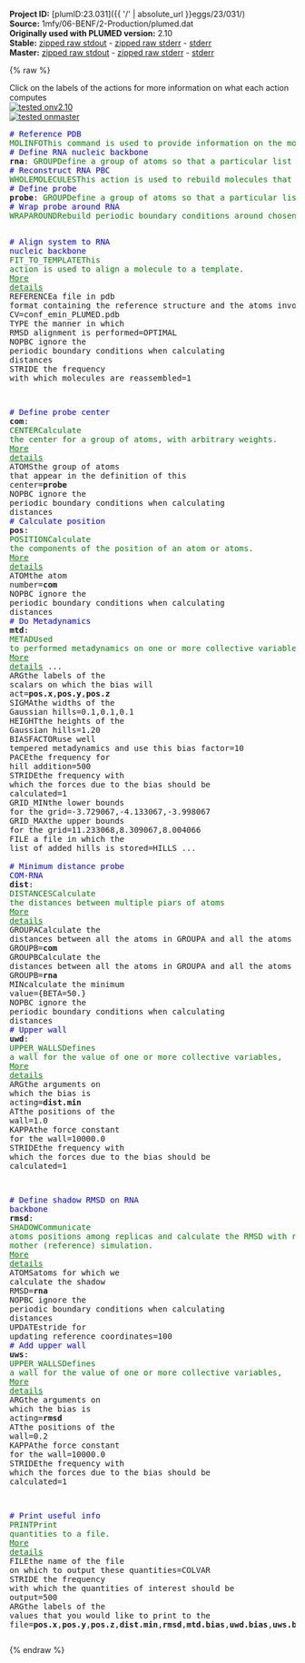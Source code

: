 **Project ID:** [plumID:23.031]({{ '/' | absolute_url }}eggs/23/031/)  
**Source:** 1mfy/06-BENF/2-Production/plumed.dat  
**Originally used with PLUMED version:** 2.10  
**Stable:** [zipped raw stdout](plumed.dat.plumed.stdout.txt.zip) - [zipped raw stderr](plumed.dat.plumed.stderr.txt.zip) - [stderr](plumed.dat.plumed.stderr)  
**Master:** [zipped raw stdout](plumed.dat.plumed_master.stdout.txt.zip) - [zipped raw stderr](plumed.dat.plumed_master.stderr.txt.zip) - [stderr](plumed.dat.plumed_master.stderr)  

{% raw %}
<div class="plumedpreheader">
<div class="headerInfo" id="value_details_data/1mfy/06-BENF/2-Production/plumed.dat"> Click on the labels of the actions for more information on what each action computes </div>
<div class="containerBadge">
<div class="headerBadge"><a href="plumed.dat.plumed.stderr"><img src="https://img.shields.io/badge/v2.10-passing-green.svg" alt="tested onv2.10" /></a></div>
<div class="headerBadge"><a href="plumed.dat.plumed_master.stderr"><img src="https://img.shields.io/badge/master-passing-green.svg" alt="tested onmaster" /></a></div>
</div>
</div>
<pre class="plumedlisting">
<span style="color:blue" class="comment"># Reference PDB</span>
<span class="plumedtooltip" style="color:green">MOLINFO<span class="right">This command is used to provide information on the molecules that are present in your system. <a href="https://www.plumed.org/doc-master/user-doc/html/MOLINFO" style="color:green">More details</a><i></i></span></span> <span class="plumedtooltip">STRUCTURE<span class="right">a file in pdb format containing a reference structure<i></i></span></span>=conf_emin_PLUMED.pdb <span class="plumedtooltip">WHOLE<span class="right"> The reference structure is whole, i<i></i></span></span>
<span style="color:blue" class="comment"># Define RNA nucleic backbone</span>
<span style="display:none;" id="data/1mfy/06-BENF/2-Production/plumed.dat">The MOLINFO action with label <b></b> calculates something</span><b name="data/1mfy/06-BENF/2-Production/plumed.datrna" onclick='showPath("data/1mfy/06-BENF/2-Production/plumed.dat","data/1mfy/06-BENF/2-Production/plumed.datrna","data/1mfy/06-BENF/2-Production/plumed.datrna","brown")'>rna</b>: <span class="plumedtooltip" style="color:green">GROUP<span class="right">Define a group of atoms so that a particular list of atoms can be referenced with a single label in definitions of CVs or virtual atoms. <a href="https://www.plumed.org/doc-master/user-doc/html/GROUP" style="color:green">More details</a><i></i></span></span> <span class="plumedtooltip">ATOMS<span class="right">the numerical indexes for the set of atoms in the group<i></i></span></span>=1,2,5,6,32,35,36,39,40,66,69,70,73,74,96,99,100,103,104,129,132,133,136,137,163,166,167,170,171,196,199,200,203,204,229,232,233,236,237,262,265,266,269,270,293,296,297,300,301,326,329,330,333,334,359,362,363,366,367,393,396,397,400,401,427,430,431,434,435,458,461,462,465,466,488,491,492,495,496,518,521,522,525,526,549,552,553,556,557,583,586,587,590,591,617,620,621,624,625,648,651,652,655,656,679,682,683,686,687,709,712,713,716,717,743,746,747,750,751,774,777,778,781,782,804,807,808,811,812,834,837,838,841,842,864,867,868,871,872,895,898,899,902,903,929,932,933,936,937,960,963,964,967,968
<span style="color:blue" class="comment"># Reconstruct RNA PBC</span>
<span style="display:none;" id="data/1mfy/06-BENF/2-Production/plumed.datrna">The GROUP action with label <b>rna</b> calculates something</span><span class="plumedtooltip" style="color:green">WHOLEMOLECULES<span class="right">This action is used to rebuild molecules that can become split by the periodic boundary conditions. <a href="https://www.plumed.org/doc-master/user-doc/html/WHOLEMOLECULES" style="color:green">More details</a><i></i></span></span> <span class="plumedtooltip">ENTITY0<span class="right">the atoms that make up a molecule that you wish to align<i></i></span></span>=<b name="data/1mfy/06-BENF/2-Production/plumed.datrna">rna</b> <span class="plumedtooltip">EMST<span class="right"> only for backward compatibility, as of PLUMED 2<i></i></span></span> <span class="plumedtooltip">STRIDE<span class="right"> the frequency with which molecules are reassembled<i></i></span></span>=1
<span style="color:blue" class="comment"># Define probe</span>
<b name="data/1mfy/06-BENF/2-Production/plumed.datprobe" onclick='showPath("data/1mfy/06-BENF/2-Production/plumed.dat","data/1mfy/06-BENF/2-Production/plumed.datprobe","data/1mfy/06-BENF/2-Production/plumed.datprobe","brown")'>probe</b>: <span class="plumedtooltip" style="color:green">GROUP<span class="right">Define a group of atoms so that a particular list of atoms can be referenced with a single label in definitions of CVs or virtual atoms. <a href="https://www.plumed.org/doc-master/user-doc/html/GROUP" style="color:green">More details</a><i></i></span></span> <span class="plumedtooltip">ATOMS<span class="right">the numerical indexes for the set of atoms in the group<i></i></span></span>=991,992,993,994,995,996,997,998,999,1000,1001,1002,1003,1004,1005,1006,1007,1008,1009,1010
<span style="color:blue" class="comment"># Wrap probe around RNA</span>
<span style="display:none;" id="data/1mfy/06-BENF/2-Production/plumed.datprobe">The GROUP action with label <b>probe</b> calculates something</span><span class="plumedtooltip" style="color:green">WRAPAROUND<span class="right">Rebuild periodic boundary conditions around chosen atoms. <a href="https://www.plumed.org/doc-master/user-doc/html/WRAPAROUND" style="color:green">More details</a><i></i></span></span> <span class="plumedtooltip">ATOMS<span class="right">wrapped atoms<i></i></span></span>=<b name="data/1mfy/06-BENF/2-Production/plumed.datprobe">probe</b> <span class="plumedtooltip">AROUND<span class="right">reference atoms<i></i></span></span>=<b name="data/1mfy/06-BENF/2-Production/plumed.datrna">rna</b> <span class="plumedtooltip">GROUPBY<span class="right"> group atoms so as not to break molecules<i></i></span></span>=20 <span class="plumedtooltip">STRIDE<span class="right"> the frequency with which molecules are reassembled<i></i></span></span>=1

<span style="color:blue" class="comment"># Align system to RNA nucleic backbone</span>
<span class="plumedtooltip" style="color:green">FIT_TO_TEMPLATE<span class="right">This action is used to align a molecule to a template. <a href="https://www.plumed.org/doc-master/user-doc/html/FIT_TO_TEMPLATE" style="color:green">More details</a><i></i></span></span> <span class="plumedtooltip">REFERENCE<span class="right">a file in pdb format containing the reference structure and the atoms involved in the CV<i></i></span></span>=conf_emin_PLUMED.pdb <span class="plumedtooltip">TYPE<span class="right"> the manner in which RMSD alignment is performed<i></i></span></span>=OPTIMAL <span class="plumedtooltip">NOPBC<span class="right"> ignore the periodic boundary conditions when calculating distances<i></i></span></span> <span class="plumedtooltip">STRIDE<span class="right"> the frequency with which molecules are reassembled<i></i></span></span>=1

<span style="color:blue" class="comment"># Define probe center</span>
<b name="data/1mfy/06-BENF/2-Production/plumed.datcom" onclick='showPath("data/1mfy/06-BENF/2-Production/plumed.dat","data/1mfy/06-BENF/2-Production/plumed.datcom","data/1mfy/06-BENF/2-Production/plumed.datcom","brown")'>com</b>: <span class="plumedtooltip" style="color:green">CENTER<span class="right">Calculate the center for a group of atoms, with arbitrary weights. <a href="https://www.plumed.org/doc-master/user-doc/html/CENTER" style="color:green">More details</a><i></i></span></span> <span class="plumedtooltip">ATOMS<span class="right">the group of atoms that appear in the definition of this center<i></i></span></span>=<b name="data/1mfy/06-BENF/2-Production/plumed.datprobe">probe</b> <span class="plumedtooltip">NOPBC<span class="right"> ignore the periodic boundary conditions when calculating distances<i></i></span></span>
<span style="color:blue" class="comment"># Calculate position</span>
<span style="display:none;" id="data/1mfy/06-BENF/2-Production/plumed.datcom">The CENTER action with label <b>com</b> calculates the following quantities:<table  align="center" frame="void" width="95%" cellpadding="5%"><tr><td width="5%"><b> Quantity </b>  </td><td><b> Description </b> </td></tr><tr><td width="5%">com.value</td><td>the position of the center of mass</td></tr></table></span><b name="data/1mfy/06-BENF/2-Production/plumed.datpos" onclick='showPath("data/1mfy/06-BENF/2-Production/plumed.dat","data/1mfy/06-BENF/2-Production/plumed.datpos","data/1mfy/06-BENF/2-Production/plumed.datpos","brown")'>pos</b>: <span class="plumedtooltip" style="color:green">POSITION<span class="right">Calculate the components of the position of an atom or atoms. <a href="https://www.plumed.org/doc-master/user-doc/html/POSITION" style="color:green">More details</a><i></i></span></span> <span class="plumedtooltip">ATOM<span class="right">the atom number<i></i></span></span>=<b name="data/1mfy/06-BENF/2-Production/plumed.datcom">com</b> <span class="plumedtooltip">NOPBC<span class="right"> ignore the periodic boundary conditions when calculating distances<i></i></span></span>
<span style="color:blue" class="comment"># Do Metadynamics</span>
<span style="display:none;" id="data/1mfy/06-BENF/2-Production/plumed.datpos">The POSITION action with label <b>pos</b> calculates the following quantities:<table  align="center" frame="void" width="95%" cellpadding="5%"><tr><td width="5%"><b> Quantity </b>  </td><td><b> Description </b> </td></tr><tr><td width="5%">pos.x</td><td>the x-component of the atom position</td></tr><tr><td width="5%">pos.y</td><td>the y-component of the atom position</td></tr><tr><td width="5%">pos.z</td><td>the z-component of the atom position</td></tr></table></span><b name="data/1mfy/06-BENF/2-Production/plumed.datmtd" onclick='showPath("data/1mfy/06-BENF/2-Production/plumed.dat","data/1mfy/06-BENF/2-Production/plumed.datmtd","data/1mfy/06-BENF/2-Production/plumed.datmtd","brown")'>mtd</b>: <span class="plumedtooltip" style="color:green">METAD<span class="right">Used to performed metadynamics on one or more collective variables. <a href="https://www.plumed.org/doc-master/user-doc/html/METAD" style="color:green">More details</a><i></i></span></span> ...
<span class="plumedtooltip">ARG<span class="right">the labels of the scalars on which the bias will act<i></i></span></span>=<b name="data/1mfy/06-BENF/2-Production/plumed.datpos">pos.x</b>,<b name="data/1mfy/06-BENF/2-Production/plumed.datpos">pos.y</b>,<b name="data/1mfy/06-BENF/2-Production/plumed.datpos">pos.z</b> <span class="plumedtooltip">SIGMA<span class="right">the widths of the Gaussian hills<i></i></span></span>=0.1,0.1,0.1 <span class="plumedtooltip">HEIGHT<span class="right">the heights of the Gaussian hills<i></i></span></span>=1.20 <span class="plumedtooltip">BIASFACTOR<span class="right">use well tempered metadynamics and use this bias factor<i></i></span></span>=10 <span class="plumedtooltip">PACE<span class="right">the frequency for hill addition<i></i></span></span>=500 <span class="plumedtooltip">STRIDE<span class="right">the frequency with which the forces due to the bias should be calculated<i></i></span></span>=1
<span class="plumedtooltip">GRID_MIN<span class="right">the lower bounds for the grid<i></i></span></span>=-3.729067,-4.133067,-3.998067 <span class="plumedtooltip">GRID_MAX<span class="right">the upper bounds for the grid<i></i></span></span>=11.233068,8.309067,8.004066 <span class="plumedtooltip">FILE<span class="right"> a file in which the list of added hills is stored<i></i></span></span>=HILLS
...
<br/><span style="color:blue" class="comment"># Minimum distance probe COM-RNA</span>
<span style="display:none;" id="data/1mfy/06-BENF/2-Production/plumed.datmtd">The METAD action with label <b>mtd</b> calculates the following quantities:<table  align="center" frame="void" width="95%" cellpadding="5%"><tr><td width="5%"><b> Quantity </b>  </td><td><b> Description </b> </td></tr><tr><td width="5%">mtd.bias</td><td>the instantaneous value of the bias potential</td></tr></table></span><b name="data/1mfy/06-BENF/2-Production/plumed.datdist" onclick='showPath("data/1mfy/06-BENF/2-Production/plumed.dat","data/1mfy/06-BENF/2-Production/plumed.datdist","data/1mfy/06-BENF/2-Production/plumed.datdist","brown")'>dist</b>: <span class="plumedtooltip" style="color:green">DISTANCES<span class="right">Calculate the distances between multiple piars of atoms <a href="https://www.plumed.org/doc-master/user-doc/html/DISTANCES" style="color:green">More details</a><i></i></span></span> <span class="plumedtooltip">GROUPA<span class="right">Calculate the distances between all the atoms in GROUPA and all the atoms in GROUPB<i></i></span></span>=<b name="data/1mfy/06-BENF/2-Production/plumed.datcom">com</b> <span class="plumedtooltip">GROUPB<span class="right">Calculate the distances between all the atoms in GROUPA and all the atoms in GROUPB<i></i></span></span>=<b name="data/1mfy/06-BENF/2-Production/plumed.datrna">rna</b> <span class="plumedtooltip">MIN<span class="right">calculate the minimum value<i></i></span></span>={BETA=50.} <span class="plumedtooltip">NOPBC<span class="right"> ignore the periodic boundary conditions when calculating distances<i></i></span></span>
<span style="color:blue" class="comment"># Upper wall</span>
<span style="display:none;" id="data/1mfy/06-BENF/2-Production/plumed.datdist">The DISTANCES action with label <b>dist</b> calculates the following quantities:<table  align="center" frame="void" width="95%" cellpadding="5%"><tr><td width="5%"><b> Quantity </b>  </td><td><b> Description </b> </td></tr><tr><td width="5%">dist.min</td><td>the minimum colvar</td></tr><tr><td width="5%">dist.value</td><td>the DISTANCES between the each pair of atoms that were specified</td></tr></table></span><b name="data/1mfy/06-BENF/2-Production/plumed.datuwd" onclick='showPath("data/1mfy/06-BENF/2-Production/plumed.dat","data/1mfy/06-BENF/2-Production/plumed.datuwd","data/1mfy/06-BENF/2-Production/plumed.datuwd","brown")'>uwd</b>: <span class="plumedtooltip" style="color:green">UPPER_WALLS<span class="right">Defines a wall for the value of one or more collective variables, <a href="https://www.plumed.org/doc-master/user-doc/html/UPPER_WALLS" style="color:green">More details</a><i></i></span></span> <span class="plumedtooltip">ARG<span class="right">the arguments on which the bias is acting<i></i></span></span>=<b name="data/1mfy/06-BENF/2-Production/plumed.datdist">dist.min</b> <span class="plumedtooltip">AT<span class="right">the positions of the wall<i></i></span></span>=1.0 <span class="plumedtooltip">KAPPA<span class="right">the force constant for the wall<i></i></span></span>=10000.0 <span class="plumedtooltip">STRIDE<span class="right">the frequency with which the forces due to the bias should be calculated<i></i></span></span>=1

<span style="color:blue" class="comment"># Define shadow RMSD on RNA backbone</span>
<span style="display:none;" id="data/1mfy/06-BENF/2-Production/plumed.datuwd">The UPPER_WALLS action with label <b>uwd</b> calculates the following quantities:<table  align="center" frame="void" width="95%" cellpadding="5%"><tr><td width="5%"><b> Quantity </b>  </td><td><b> Description </b> </td></tr><tr><td width="5%">uwd.bias</td><td>the instantaneous value of the bias potential</td></tr><tr><td width="5%">uwd.force2</td><td>the instantaneous value of the squared force due to this bias potential</td></tr></table></span><b name="data/1mfy/06-BENF/2-Production/plumed.datrmsd" onclick='showPath("data/1mfy/06-BENF/2-Production/plumed.dat","data/1mfy/06-BENF/2-Production/plumed.datrmsd","data/1mfy/06-BENF/2-Production/plumed.datrmsd","brown")'>rmsd</b>: <span class="plumedtooltip" style="color:green">SHADOW<span class="right">Communicate atoms positions among replicas and calculate the RMSD with respect to a mother (reference) simulation. <a href="https://www.plumed.org/doc-master/user-doc/html/SHADOW" style="color:green">More details</a><i></i></span></span> <span class="plumedtooltip">ATOMS<span class="right">atoms for which we calculate the shadow RMSD<i></i></span></span>=<b name="data/1mfy/06-BENF/2-Production/plumed.datrna">rna</b> <span class="plumedtooltip">NOPBC<span class="right"> ignore the periodic boundary conditions when calculating distances<i></i></span></span> <span class="plumedtooltip">UPDATE<span class="right">stride for updating reference coordinates<i></i></span></span>=100
<span style="color:blue" class="comment"># Add upper wall</span>
<span style="display:none;" id="data/1mfy/06-BENF/2-Production/plumed.datrmsd">The SHADOW action with label <b>rmsd</b> calculates the following quantities:<table  align="center" frame="void" width="95%" cellpadding="5%"><tr><td width="5%"><b> Quantity </b>  </td><td><b> Description </b> </td></tr><tr><td width="5%">rmsd.value</td><td>the value of the shadow RMSD</td></tr></table></span><b name="data/1mfy/06-BENF/2-Production/plumed.datuws" onclick='showPath("data/1mfy/06-BENF/2-Production/plumed.dat","data/1mfy/06-BENF/2-Production/plumed.datuws","data/1mfy/06-BENF/2-Production/plumed.datuws","brown")'>uws</b>: <span class="plumedtooltip" style="color:green">UPPER_WALLS<span class="right">Defines a wall for the value of one or more collective variables, <a href="https://www.plumed.org/doc-master/user-doc/html/UPPER_WALLS" style="color:green">More details</a><i></i></span></span> <span class="plumedtooltip">ARG<span class="right">the arguments on which the bias is acting<i></i></span></span>=<b name="data/1mfy/06-BENF/2-Production/plumed.datrmsd">rmsd</b> <span class="plumedtooltip">AT<span class="right">the positions of the wall<i></i></span></span>=0.2 <span class="plumedtooltip">KAPPA<span class="right">the force constant for the wall<i></i></span></span>=10000.0 <span class="plumedtooltip">STRIDE<span class="right">the frequency with which the forces due to the bias should be calculated<i></i></span></span>=1

<span style="color:blue" class="comment"># Print useful info</span>
<span style="display:none;" id="data/1mfy/06-BENF/2-Production/plumed.datuws">The UPPER_WALLS action with label <b>uws</b> calculates the following quantities:<table  align="center" frame="void" width="95%" cellpadding="5%"><tr><td width="5%"><b> Quantity </b>  </td><td><b> Description </b> </td></tr><tr><td width="5%">uws.bias</td><td>the instantaneous value of the bias potential</td></tr><tr><td width="5%">uws.force2</td><td>the instantaneous value of the squared force due to this bias potential</td></tr></table></span><span class="plumedtooltip" style="color:green">PRINT<span class="right">Print quantities to a file. <a href="https://www.plumed.org/doc-master/user-doc/html/PRINT" style="color:green">More details</a><i></i></span></span> <span class="plumedtooltip">FILE<span class="right">the name of the file on which to output these quantities<i></i></span></span>=COLVAR <span class="plumedtooltip">STRIDE<span class="right"> the frequency with which the quantities of interest should be output<i></i></span></span>=500 <span class="plumedtooltip">ARG<span class="right">the labels of the values that you would like to print to the file<i></i></span></span>=<b name="data/1mfy/06-BENF/2-Production/plumed.datpos">pos.x</b>,<b name="data/1mfy/06-BENF/2-Production/plumed.datpos">pos.y</b>,<b name="data/1mfy/06-BENF/2-Production/plumed.datpos">pos.z</b>,<b name="data/1mfy/06-BENF/2-Production/plumed.datdist">dist.min</b>,<b name="data/1mfy/06-BENF/2-Production/plumed.datrmsd">rmsd</b>,<b name="data/1mfy/06-BENF/2-Production/plumed.datmtd">mtd.bias</b>,<b name="data/1mfy/06-BENF/2-Production/plumed.datuwd">uwd.bias</b>,<b name="data/1mfy/06-BENF/2-Production/plumed.datuws">uws.bias</b>
</pre>
{% endraw %}
